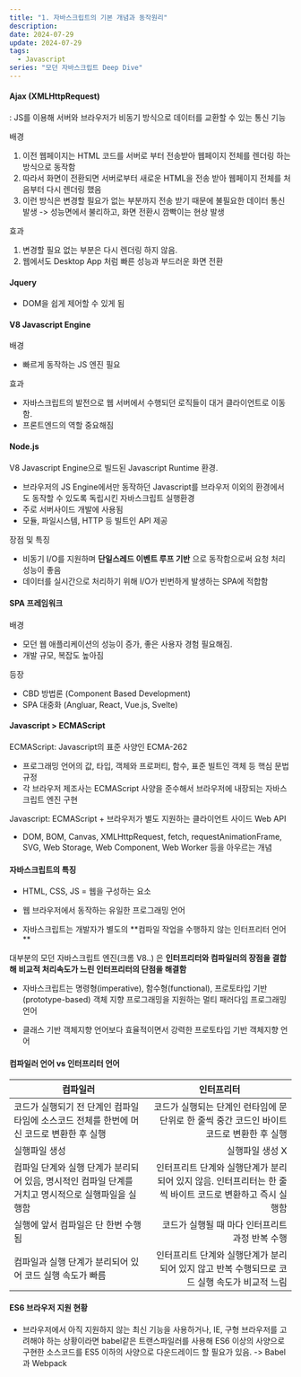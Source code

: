 ```yaml
---
title: "1. 자바스크립트의 기본 개념과 동작원리"
description:
date: 2024-07-29
update: 2024-07-29
tags:
  - Javascript
series: "모던 자바스크립트 Deep Dive"
---
```


#### Ajax (XMLHttpRequest)

: JS를 이용해 서버와 브라우저가 비동기 방식으로 데이터를 교환할 수 있는 통신 기능

배경

1. 이전 웹페이지는 HTML 코드를 서버로 부터 전송받아 웹페이지 전체를 렌더링 하는 방식으로 동작함
2. 따라서 화면이 전환되면 서버로부터 새로운 HTML을 전송 받아 웹페이지 전체를 처음부터 다시 렌더링 했음
3. 이런 방식은 변경할 필요가 없는 부분까지 전송 받기 때문에 불필요한 데이터 통신 발생 -> 성능면에서 불리하고, 화면 전환시 깜빡이는 현상 발생

효과

1. 변경할 필요 없는 부분은 다시 렌더링 하지 않음.
2. 웹에서도 Desktop App 처럼 빠른 성능과 부드러운 화면 전환

#### Jquery

- DOM을 쉽게 제어할 수 있게 됨

#### V8 Javascript Engine

배경

- 빠르게 동작하는 JS 엔진 필요

효과

- 자바스크립트의 발전으로 웹 서버에서 수행되던 로직들이 대거 클라이언트로 이동함.
- 프론트엔드의 역할 중요해짐

#### Node.js

V8 Javascript Engine으로 빌드된 Javascript Runtime 환경.

- 브라우저의 JS Engine에서만 동작하던 Javascript를 브라우저 이외의 환경에서도 동작할 수 있도록 독립시킨 자바스크립트 실행환경
- 주로 서버사이드 개발에 사용됨
- 모듈, 파일시스템, HTTP 등 빌트인 API 제공

장점 및 특징

- 비동기 I/O를 지원하며 **단일스레드 이벤트 루프 기반** 으로 동작함으로써 요청 처리 성능이 좋음
- 데이터를 실시간으로 처리하기 위해 I/O가 빈번하게 발생하는 SPA에 적합함

#### SPA 프레임워크

배경

- 모던 웹 애플리케이션의 성능이 증가, 좋은 사용자 경험 필요해짐.
- 개발 규모, 복잡도 높아짐

등장

- CBD 방법론 (Component Based Development)
- SPA 대중화 (Angluar, React, Vue.js, Svelte)

#### Javascript > ECMAScript

ECMAScript: Javascript의 표준 사양인 ECMA-262

- 프로그래밍 언어의 값, 타입, 객체와 프로퍼티, 함수, 표준 빌트인 객체 등 핵심 문법 규정
- 각 브라우저 제조사는 ECMAScript 사양을 준수해서 브라우저에 내장되는 자바스크립트 엔진 구현

Javascript: ECMAScript + 브라우저가 별도 지원하는 클라이언트 사이드 Web API

- DOM, BOM, Canvas, XMLHttpRequest, fetch, requestAnimationFrame, SVG, Web Storage, Web Component, Web Worker 등을 아우르는 개념

#### 자바스크립트의 특징

- HTML, CSS, JS = 웹을 구성하는 요소
- 웹 브라우저에서 동작하는 유일한 프로그래밍 언어

- 자바스크립트는 개발자가 별도의 **컴파일 작업을 수행하지 않는 인터프리터 언어 **

대부분의 모던 자바스크립트 엔진(크롬 V8..) 은 **인터프리터와 컴파일러의 장점을 결합해 비교적 처리속도가 느린 인터프리터의 단점을 해결함**

- 자바스크립트는 명령형(imperative), 함수형(functional), 프로토타입 기반(prototype-based) 객체 지향 프로그래밍을 지원하는 멀티 패러다임 프로그래밍 언어

- 클래스 기반 객체지향 언어보다 효율적이면서 강력한 프로토타입 기반 객체지향 언어

#### 컴파일러 언어 vs 인터프리터 언어

| <center>컴파일러</center>                                                                           |                                                                              <center>인터프리터</center> |
| :-------------------------------------------------------------------------------------------------- | -------------------------------------------------------------------------------------------------------: |
| 코드가 실행되기 전 단계인 컴파일 타임에 소스코드 전체를 한번에 머신 코드로 변환한 후 실행           |                코드가 실행되는 단계인 런타임에 문 단위로 한 줄씩 중간 코드인 바이트코드로 변환한 후 실행 |
| 실행파일 생성                                                                                       |                                                                                          실행파일 생성 X |
| 컴파일 단계와 실행 단계가 분리되어 있음, 명시적인 컴파일 단계를 거치고 명시적으로 실행파일을 실행함 | 인터프리트 단계와 실행단계가 분리되어 있지 않음. 인터프리터는 한 줄씩 바이트 코드로 변환하고 즉시 실행함 |
| 실행에 앞서 컴파일은 단 한번 수행됨                                                                 |                                                          코드가 실행될 때 마다 인터프리트 과정 반복 수행 |
| 컴파일과 실행 단계가 분리되어 있어 코드 실행 속도가 빠름                                            |             인터프리트 단계와 실행단계가 분리되어 있지 않고 반복 수행되므로 코드 실행 속도가 비교적 느림 |

#### ES6 브라우저 지원 현황

- 브라우저에서 아직 지원하지 않는 최신 기능을 사용하거나, IE, 구형 브라우저를 고려해야 하는 상황이라면 babel같은 트랜스파일러를 사용해 ES6 이상의 사양으로 구현한 소스코드를 ES5 이하의 사양으로 다운드레이드 할 필요가 있음.
  -> Babel과 Webpack
